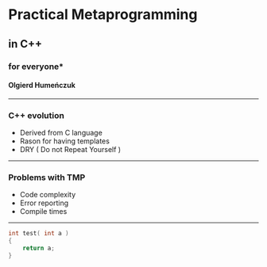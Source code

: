 # Practical Metaprogramming 
## in C++ 
### for everyone\*
#### Olgierd Humeńczuk 

---

### C++ evolution

- Derived from C language
- Rason for having templates
- DRY ( Do not Repeat Yourself )

---

### Problems with TMP

- Code complexity
- Error reporting
- Compile times

---

```cpp
int test( int a )
{
    return a;
}
```
